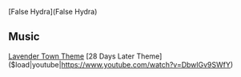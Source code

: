 [False Hydra](False Hydra)

## Music

[Lavender Town Theme]($load|youtube|https://www.youtube.com/watch?v=oOBP9Y8wux0)
[28 Days Later Theme]($load|youtube|https://www.youtube.com/watch?v=DbwlGv9SWfY)